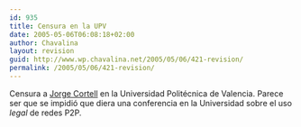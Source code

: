 ```yaml
---
id: 935
title: Censura en la UPV
date: 2005-05-06T06:08:18+02:00
author: Chavalina
layout: revision
guid: http://www.wp.chavalina.net/2005/05/06/421-revision/
permalink: /2005/05/06/421-revision/
---
```

Censura a <a href="http://jorge.cortell.net/" target="_blank">Jorge Cortell</a> en la Universidad Polit&eacute;cnica de Valencia. Parece ser que se impidi&oacute; que diera una conferencia en la Universidad sobre el uso _legal_ de redes P2P.